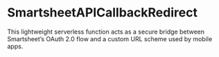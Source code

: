 # SmartsheetAPICallbackRedirect
This lightweight serverless function acts as a secure bridge between Smartsheet’s OAuth 2.0 flow and a custom URL scheme used by mobile apps.
